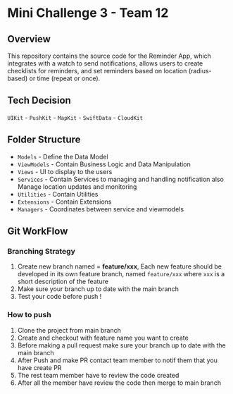 # Mini Challenge 3 - Team 12
## Overview
This repository contains the source code for the Reminder App, which integrates with a watch to send notifications, allows users to create checklists for reminders, and set reminders based on location (radius-based) or time (repeat or once).

## Tech Decision
`UIKit` - `PushKit` - `MapKit` - `SwiftData` - `CloudKit`

## Folder Structure
- `Models` - Define the Data Model
- `ViewModels` - Contain Business Logic and Data Manipulation
- `Views` - UI to display to the users
- `Services` - Contain Services to managing and handling notification also Manage location updates and monitoring
- `Utilities` - Contain Utilities
- `Extensions` - Contain Extensions
- `Managers` - Coordinates between service and viewmodels

## Git WorkFlow
### Branching Strategy
1. Create new branch named = **feature/xxx**, Each new feature should be developed in its own feature branch, named `feature/xxx` where `xxx` is a short description of the feature
2. Make sure your branch up to date with the main branch
3. Test your code before push !

### How to push
1. Clone the project from main branch
2. Create and checkout with feature name you want to create
3. Before making a pull request make sure your branch up to date with the main branch
4. After Push and make PR contact team member to notif them that you have create PR
5. The rest team member have to review the code created
6. After all the member have review the code then merge to main branch
